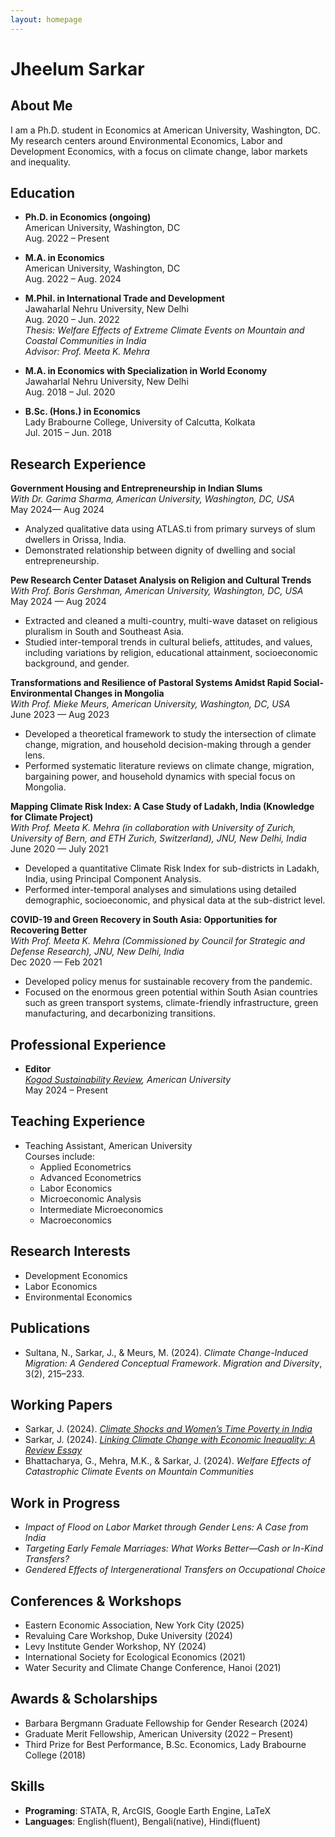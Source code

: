 ```yaml
---
layout: homepage
---
```


# Jheelum Sarkar

## About Me

I am a Ph.D. student in Economics at American University, Washington, DC. My research centers around Environmental Economics, Labor and Development Economics, with a focus on climate change, labor markets and inequality.

## Education

- **Ph.D. in Economics (ongoing)**  
  American University, Washington, DC  
  Aug. 2022 – Present  
  <!-- *Advisor: Prof. Kelly M. Jones* -->

- **M.A. in Economics**  
  American University, Washington, DC  
  Aug. 2022 – Aug. 2024  

- **M.Phil. in International Trade and Development**  
  Jawaharlal Nehru University, New Delhi  
  Aug. 2020 – Jun. 2022  
  *Thesis: Welfare Effects of Extreme Climate Events on Mountain and Coastal Communities in India*  
  *Advisor: Prof. Meeta K. Mehra*

- **M.A. in Economics with Specialization in World Economy**  
  Jawaharlal Nehru University, New Delhi  
  Aug. 2018 – Jul. 2020  

- **B.Sc. (Hons.) in Economics**  
  Lady Brabourne College, University of Calcutta, Kolkata  
  Jul. 2015 – Jun. 2018  

## Research Experience

**Government Housing and Entrepreneurship in Indian Slums**  
*With Dr. Garima Sharma, American University, Washington, DC, USA*  
May 2024— Aug 2024
- Analyzed qualitative data using ATLAS.ti from primary surveys of slum dwellers in Orissa, India.
- Demonstrated relationship between dignity of dwelling and social entrepreneurship.

**Pew Research Center Dataset Analysis on Religion and Cultural Trends**  
*With Prof. Boris Gershman, American University, Washington, DC, USA*  
May 2024 — Aug 2024  
- Extracted and cleaned a multi-country, multi-wave dataset on religious pluralism in South and Southeast Asia.
- Studied inter-temporal trends in cultural beliefs, attitudes, and values, including variations by religion, educational attainment, socioeconomic background, and gender.

**Transformations and Resilience of Pastoral Systems Amidst Rapid Social-Environmental Changes in Mongolia**  
*With Prof. Mieke Meurs, American University, Washington, DC, USA*  
June 2023 — Aug 2023  
- Developed a theoretical framework to study the intersection of climate change, migration, and household decision-making through a gender lens.
- Performed systematic literature reviews on climate change, migration, bargaining power, and household dynamics with special focus on Mongolia.

**Mapping Climate Risk Index: A Case Study of Ladakh, India (Knowledge for Climate Project)**  
*With Prof. Meeta K. Mehra (in collaboration with University of Zurich, University of Bern, and ETH Zurich, Switzerland), JNU, New Delhi, India*  
June 2020 — July 2021  
- Developed a quantitative Climate Risk Index for sub-districts in Ladakh, India, using Principal Component Analysis.
- Performed inter-temporal analyses and simulations using detailed demographic, socioeconomic, and physical data at the sub-district level.

**COVID-19 and Green Recovery in South Asia: Opportunities for Recovering Better**  
*With Prof. Meeta K. Mehra (Commissioned by Council for Strategic and Defense Research), JNU, New Delhi, India*  
Dec 2020 — Feb 2021  
- Developed policy menus for sustainable recovery from the pandemic.
- Focused on the enormous green potential within South Asian countries such as green transport systems, climate-friendly infrastructure, green manufacturing, and decarbonizing transitions.

## Professional Experience

- **Editor**  
  *[Kogod Sustainability Review](https://kogod.american.edu/ksr), American University*  
  May 2024 – Present

## Teaching Experience

- Teaching Assistant, American University  
  Courses include:  
  - Applied Econometrics  
  - Advanced Econometrics 
  - Labor Economics 
  - Microeconomic Analysis  
  - Intermediate Microeconomics  
  - Macroeconomics   

## Research Interests

- Development Economics  
- Labor Economics  
- Environmental Economics 

## Publications

- Sultana, N., Sarkar, J., & Meurs, M. (2024). *Climate Change-Induced Migration: A Gendered Conceptual Framework*. *Migration and Diversity*, 3(2), 215–233.

## Working Papers

- Sarkar, J. (2024). *[Climate Shocks and Women’s Time Poverty in India](https://www.cambridge.org/engage/coe/article-details/670ef249cec5d6c142430f63)*
- Sarkar, J. (2024). *[Linking Climate Change with Economic Inequality: A Review Essay](https://dx.doi.org/10.2139/ssrn.4814257)*
- Bhattacharya, G., Mehra, M.K., & Sarkar, J. (2024). *Welfare Effects of Catastrophic Climate Events on Mountain Communities*  

## Work in Progress

- *Impact of Flood on Labor Market through Gender Lens: A Case from India*  
- *Targeting Early Female Marriages: What Works Better—Cash or In-Kind Transfers?*
- *Gendered Effects of Intergenerational Transfers on Occupational Choice*

## Conferences & Workshops

- Eastern Economic Association, New York City (2025)  
- Revaluing Care Workshop, Duke University (2024)  
- Levy Institute Gender Workshop, NY (2024)  
- International Society for Ecological Economics (2021)  
- Water Security and Climate Change Conference, Hanoi (2021)  

## Awards & Scholarships

- Barbara Bergmann Graduate Fellowship for Gender Research (2024)  
- Graduate Merit Fellowship, American University (2022 – Present)  
- Third Prize for Best Performance, B.Sc. Economics, Lady Brabourne College (2018)

## Skills

- **Programing**: STATA, R, ArcGIS, Google Earth Engine, LaTeX  
- **Languages**: English(fluent), Bengali(native), Hindi(fluent)  


